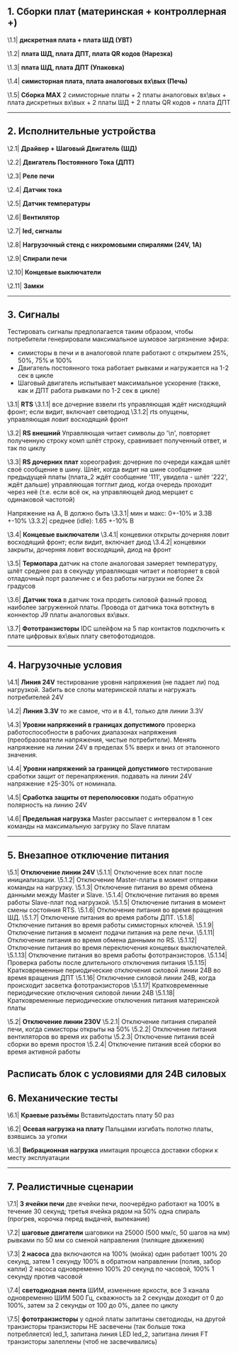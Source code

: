 ## 1. Сборки плат (материнская + контроллерная +)

\\1.1|
**дискретная плата + плата ШД (УВТ)**

\\1.2|
**плата ШД, плата ДПТ, плата QR кодов (Нарезка)**

\\1.3|
**плата ШД, плата ДПТ (Упаковка)**

\\1.4|
**симисторная плата, плата аналоговых вх\вых (Печь)**

\\1.5|
**Сборка MAX**
2 симисторные платы + 2 платы аналоговых вх\вых + плата дискретных вх\вых + 2 платы ШД + 2 платы QR кодов + плата ДПТ

----------------------------------------------

## 2. Исполнительные устройства

\\2.1|
**Драйвер + Шаговый Двигатель (ШД)**

\\2.2|
**Двигатель Постоянного Тока (ДПТ)**

\\2.3|
**Реле печи**

\\2.4|
**Датчик тока**

\\2.5|
**Датчик температуры**

\\2.6|
**Вентилятор**

\\2.7|
**led, сигналы**

\\2.8|
**Нагрузочный стенд с нихромовыми спиралями (24V, 1A)**

\\2.9|
**Спирали печи**

\\2.10|
**Концевые выключатели**

\\2.11|
**Замки**

----------------------------------------------

## 3. Сигналы
Тестировать сигналы предполагается таким образом, чтобы потребители генерировали максимальное шумовое загрязнение эфира: 
- симисторы в печи и в аналоговой плате работают с открытием 25%, 50%, 75% и 100%
- Двигатель постоянного тока работает рывками и нагружается на 1-2 сек в цикле
- Шаговый двигатель испытывает максимальное ускорение (также, как и ДПТ работа рывками по 1-2 сек в цикле)


\\3.1|
**RTS**
    \\3.1.1|
    все дочерние взвели rts
    управляющая ждёт нисходящий фронт; если видит, включает светодиод
    \\3.1.2|
    rts опущены, управляющая ловит восходящий фронт

\\3.2|
**RS внешний**
Управляющая читает символы до '\n', повторяет полученную строку комп шлёт строку, сравнивает полученный ответ, и так по циклу

\\3.3|
**RS дочерних плат**
хореография: дочерние по очереди каждая шлёт своё сообщение в шину. Шлёт, когда видит на шине сообщение предыдущей платы
(плата\_2 ждёт сообщение '111', увидела - шлёт '222', ждёт дальше)
управляющая тогглит диод, когда очередь проходит через неё
(т.е. если всё ок, на управляющей диод мерцает с одинаковой частотой)

Напряжение на A, B должно быть
    \\3.3.1|
    мин и макс: 0+-10% и 3.3В +-10%
    \\3.3.2|
    среднее (idle): 1.65 +-10% В


\\3.4|
**Концевые выключатели**
    \\3.4.1|
    концевики открыты
    дочерняя ловит восходящий фронт; если видит, включает диод
    \\3.4.2|
    концевики закрыты, дочерняя ловит восходящий, диод на фронт

\\3.5|
**Термопара**
датчик на столе
аналоговая замеряет температуру, шлёт среднее раз в секунду
управляющая читает и повторяет в свой отладочный порт
различие с и без работы нагрузки не более 2х градусов

\\3.6|
**Датчик тока**
в датчик тока продеть силовой фазный провод наиболее загруженной платы. Провода от датчика тока вотктнуть в коннектор J9 платы аналоговых вх\вых.

\\3.7|
**Фототранзисторы**
IDC шлейфом на 5 пар контактов подключить к плате цифровых вх\вых плату светофотодиодов.

----------------------------------------------

## 4. Нагрузочные условия

\\4.1|
**Линия 24V**
тестирование уровня напряжения (не падает ли) под нагрузкой. Забить все слоты материнской платы и нагружать потребителей 24V

\\4.2|
**Линия 3.3V**
то же самое, что и в 4.1, только для линии 3.3V

\\4.3|
**Уровни напряжений в границах допустимого**
проверка работоспособности в рабочих диапазонах напряжения (преобразователи напряжения, чистые потребители). Менять напряжение на линии 24V в пределах 5% вверх и вниз от эталонного значения.

\\4.4|
**Уровни напряжений за границей допустимого**
тестирование сработки защит от перенапряжения. подавать на линии 24V напряжение ±25-30% от номинала.

\\4.5|
**Сработка защиты от переполюсовки** 
подать обратную полярность на линию 24V

\\4.6|
**Предельная нагрузка**
Master рассылает с интервалом в 1 сек команды на максимальную загрузку по Slave платам

----------------------------------------------

## 5. Внезапное отключение питания

\\5.1|
**Отключение линии 24V**
    \\5.1.1|
    Отключение всех плат после инициализации.
    \\5.1.2|
    Отключение Master-платы в момент отправки команды на нагрузку.
    \\5.1.3|
    Отключение питания во время обмена данными между Master и Slave.
    \\5.1.4|
    Отключение питания во время работы Slave-плат под нагрузкой.
    \\5.1.5|
    Отключение питания в момент смены состояния RTS.
    \\5.1.6|
    Отключение питания во время вращения ШД.
    \\5.1.7|
    Отключение питания во время работы ДПТ.
    \\5.1.8|
    Отключение питания во время работы симисторных ключей.
    \\5.1.9|
    Отключение питания в момент подачи питания на реле печи.
    \\5.1.11|
    Отключение питания во время обмена данными по RS.
    \\5.1.12|
    Отключение питания во время переключения концевых выключателей.
    \\5.1.13|
    Отключение питания во время работы фототранзисторов.
    \\5.1.14|
    Проверка работы после длительного отключения питания
    \\5.1.15|
    Кратковременные периодические отключения силовой линии 24В во время вращения ДПТ
    \\5.1.16|
    Отключение силовой линии 24В, когда происходит засветка фототранзисторов
    \\5.1.17|
    Кратковременные периодические отключения силовой линии 24В
    \\5.1.18|
    Кратковременные периодические отключения питания материнской платы

\\5.2|
**Отключение линии 230V**
    \\5.2.1|
    Отключение питания спиралей печи, когда симисторы открыты на 50%
    \\5.2.2|
    Отключение питания вентиляторов во время их работы
    \\5.2.3|
    Отключение питания всей сборки во время простоя
    \\5.2.4|
    Отключение питания всей сборки во время активной работы

Расписать блок с условиями для 24В силовых
----------------------------------------------

## 6. Механические тесты

\\6.1|
**Краевые разъёмы**
Вставить\достать плату 50 раз

\\6.2|
**Осевая нагрузка на плату**
Пальцами изгибать полотно платы, взявшись за уголки

\\6.3|
**Вибрационная нагрузка**
имитация процесса доставки сборки к месту эксплуатации

----------------------------------------------

## 7. Реалистичные сценарии

\\7.1|
**3 ячейки печи**
две ячейки печи, поочерёдно работают на 100% в течение 30 секунд; третья ячейка рядом на 50% одна спираль
    (прогрев, корочка перед выдачей, выпекание)

\\7.2|
**шаговые двигатели**
шаговики на 25000 (500 мм/с, 50 шагов на мм) рывками по 50 мм со сменой направления
    (пилящие движения)

\\7.3|
**2 насоса**
    два включаются на 100%
        (мойка)
    один работает 100% 20 секунд, затем 1 секунду 100% в обратном направлении
        (полив, забор капли) 
    2 насоса одновременно 100% 20 секунд по часовой, 100% 1 секунду против часовой

\\7.4|
**светодиодная лента**
    ШИМ, изменение яркости, все 3 канала одновременно
    ШИМ 500 Гц, скважность за 2 секунды доходит от 0 до 100%, затем за 2 секунды от 100 до 0%, далее по циклу

\\7.5|
**фототранзисторы**
    у одной платы запитаны светодиоды, на другой транзисторы
    транзисторы НЕ засвечены (так больше тока потребляется)
    led\_1, запитана линия LED
    led\_2, запитана линия FT
    транзисторы залеплены (чтоб не засвечивались)